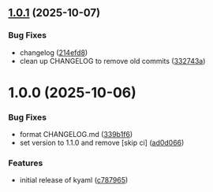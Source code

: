 ## [1.0.1](https://github.com/AlnPir/kyaml/compare/v1.0.0...v1.0.1) (2025-10-07)

### Bug Fixes

- changelog ([214efd8](https://github.com/AlnPir/kyaml/commit/214efd806cec59f89713d80b7a44b79b8457f5c8))
- clean up CHANGELOG to remove old commits ([332743a](https://github.com/AlnPir/kyaml/commit/332743a1673b9046c4474c0db116eea65fab5750))

# 1.0.0 (2025-10-06)

### Bug Fixes

- format CHANGELOG.md
  ([339b1f6](https://github.com/AlnPir/kyaml/commit/339b1f69b343bb4c5dc6d6c4f3f9f4ab79f9854f))
- set version to 1.1.0 and remove [skip ci]
  ([ad0d066](https://github.com/AlnPir/kyaml/commit/ad0d066eb9b5226915a901062098d5def96c63da))

### Features

- initial release of kyaml
  ([c787965](https://github.com/AlnPir/kyaml/commit/c78796599c5e2313c0ccabb8c37a36979af75366))
